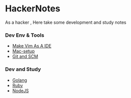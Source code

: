 HackerNotes
===========

As a hacker , Here take some development and study notes

### Dev Env & Tools
- [Make Vim As A IDE](/VimAsAIDE.md)
- [Mac-setup](Mac_Dev_Tool_List.md)
- [Git and SCM](git.md)

### Dev and Study
- [Golang](Golang-ref-list.md)
- [Ruby](Ruby.md)
- [NodeJS](NodeJS.md)

